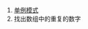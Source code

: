 1. [单例模式](https://github.com/wxquare/programming/blob/master/oj/%E5%89%91%E6%8C%87offer/src/singleton.cc)
2. 找出数组中的重复的数字
